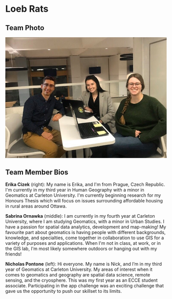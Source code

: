 # Loeb Rats

## Team Photo
![team.jpg](../images/team.jpg)

## Team Member Bios

**Erika Cizek** (right): My name is Erika, and I'm from Prague, Czech Republic. I'm currently in my third year in Human Geography with a minor in Geomatics at Carleton University. I'm currently beginning research for my Honours Thesis which will focus on issues surrounding affordable housing in rural areas around Ottawa. 

**Sabrina Ornawka** (middle): I am currently in my fourth year at Carleton University, where I am studying Geomatics, with a minor in Urban Studies. I have a passion for spatial data analytics, development and map-making! My favourite part about geomatics is having people with different backgrounds, knowledge, and specialties, come together in collaboration to use GIS for a variety of purposes and applications. When I'm not in class, at work, or in the GIS lab, I'm most likely somewhere outdoors or hanging out with my friends!

**Nicholas Pontone** (left): Hi everyone. My name is Nick, and I’m in my third year of Geomatics at Carleton University.  My areas of interest when it comes to geomatics and geography are spatial data science, remote sensing, and the cryosphere. This was my first year as an ECCE student associate. Participating in the app challenge was an exciting challenge that gave us the opportunity to push our skillset to its limits.


